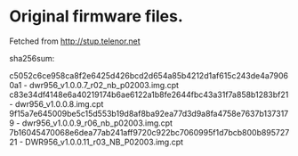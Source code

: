 # Original firmware files.

Fetched from http://stup.telenor.net

sha256sum:

c5052c6ce958ca8f2e6425d426bcd2d654a85b4212d1af615c243de4a79060a1  - dwr956_v1.0.0.7_r02_nb_p02003.img.cpt  
c83e34df4148e6a40219174b6ae6122a1b8fe2644fbc43a31f7a858b1283bf21  - dwr956_v1.0.0.8.img.cpt  
9f15a7e645009be5c15d553b19d8af8ba92ea77d3d9a8fa4758e7637b1373179  - dwr956_v1.0.0.9_r06_nb_p02003.img.cpt  
7b16045470068e6dea77ab241aff9720c922bc7060995f1d7bcb800b89572721  - DWR956_v1.0.0.11_r03_NB_P02003.img.cpt  
